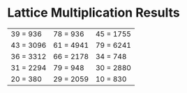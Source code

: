 # Lattice Multiplication Results

|   |   |   |
|---|---|---|
| 39 = 936 | 78 = 936 | 45 = 1755 |
| 43 = 3096 | 61 = 4941 | 79 = 6241 |
| 36 = 3312 | 66 = 2178 | 34 = 748 |
| 31 = 2294 | 79 = 948 | 30 = 2880 |
| 20 = 380 | 29 = 2059 | 10 = 830 |

